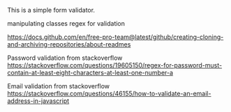 This is a simple form validator.

manipulating classes
regex for validation


https://docs.github.com/en/free-pro-team@latest/github/creating-cloning-and-archiving-repositories/about-readmes

Password validation from stackoverflow
https://stackoverflow.com/questions/19605150/regex-for-password-must-contain-at-least-eight-characters-at-least-one-number-a

Email validation from stackoverflow
https://stackoverflow.com/questions/46155/how-to-validate-an-email-address-in-javascript
